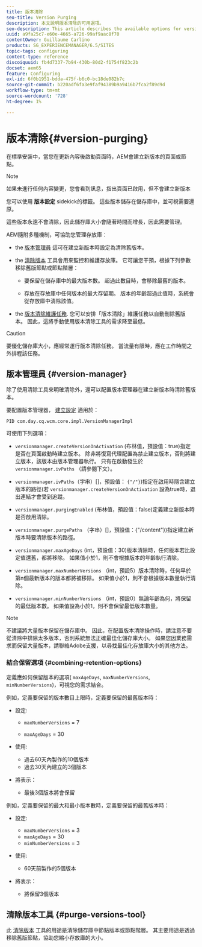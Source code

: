 ```yaml
---
title: 版本清除
seo-title: Version Purging
description: 本文說明版本清除的可用選項。
seo-description: This article describes the available options for version purging.
uuid: a9fa25c7-e60e-4665-a726-99af9aac8f70
contentOwner: Guillaume Carlino
products: SG_EXPERIENCEMANAGER/6.5/SITES
topic-tags: configuring
content-type: reference
discoiquuid: fb4d7337-7b94-430b-80d2-f1754f823c2b
docset: aem65
feature: Configuring
exl-id: 6f0b1951-bdda-475f-b6c0-bc18de082b7c
source-git-commit: b220adf6fa3e9faf94389b9a9416b7fca2f89d9d
workflow-type: tm+mt
source-wordcount: '728'
ht-degree: 1%

---
```


# 版本清除{#version-purging}

在標準安裝中，當您在更新內容後啟動頁面時，AEM會建立新版本的頁面或節點。

>[!NOTE]
>
>如果未進行任何內容變更，您會看到訊息，指出頁面已啟用，但不會建立新版本

您可以使用 **版本設定** sidekick的標籤。 這些版本儲存在儲存庫中，並可視需要還原。

這些版本永遠不會清除，因此儲存庫大小會隨著時間而增長，因此需要管理。

AEM隨附多種機制，可協助您管理存放庫：

* the [版本管理員](#version-manager)
這可在建立新版本時設定為清除舊版本。

* the [清除版本](/help/sites-deploying/monitoring-and-maintaining.md#purgeversionstool) 工具會用來監控和維護存放庫。
它可讓您干預，根據下列參數移除舊版節點或節點階層：

   * 要保留在儲存庫中的最大版本數。
超過此數目時，會移除最舊的版本。

   * 存放在存放庫中任何版本的最大存留期。
版本的年齡超過此值時，系統會從存放庫中清除該值。

* the [版本清除維護任務](/help/sites-administering/operations-dashboard.md#automated-maintenance-tasks). 您可以安排「版本清除」維護任務以自動刪除舊版本。 因此，這將手動使用版本清除工具的需求降至最低。

>[!CAUTION]
>
>要優化儲存庫大小，應經常運行版本清除任務。 當流量有限時，應在工作時間之外排程該任務。

## 版本管理員 {#version-manager}

除了使用清除工具來明確清除外，還可以配置版本管理器在建立新版本時清除舊版本。

要配置版本管理器， [建立設定](/help/sites-deploying/configuring-osgi.md) 適用於：

`PID com.day.cq.wcm.core.impl.VersionManagerImpl`

可使用下列選項：

* `versionmanager.createVersionOnActivation` (布林值，預設值：true)指定是否在頁面啟動時建立版本。
除非將復寫代理配置為禁止建立版本，否則將建立版本，該版本由版本管理器執行。
只有在啟動發生於 `versionmanager.ivPaths` （請參閱下文）。

* `versionmanager.ivPaths`（字串）[]，預設值： `{"/"}`)指定在啟用時隱含建立版本的路徑(若 `versionmanager.createVersionOnActivation` 設為true時，退出連結才會受到追蹤。

* `versionmanager.purgingEnabled` (布林值，預設值：false)定義建立新版本時是否啟用清除。

* `versionmanager.purgePaths` （字串）[]，預設值：{&quot;/content&quot;})指定建立新版本時要清除版本的路徑。

* `versionmanager.maxAgeDays` (int，預設值：30)版本清除時，任何版本若比設定值還舊，都將移除。 如果值小於1，則不會根據版本的年齡執行清除。

* `versionmanager.maxNumberVersions` （int，預設5）版本清除時，任何早於第n個最新版本的版本都將被移除。 如果值小於1，則不會根據版本數量執行清除。

* `versionmanager.minNumberVersions` （int，預設0）無論年齡為何，將保留的最低版本數。 如果值設為小於1，則不會保留最低版本數量。

>[!NOTE]
>
>不建議將大量版本保留在儲存庫中。 因此，在配置版本清除操作時，請注意不要從清除中排除太多版本，否則系統無法正確最佳化儲存庫大小。 如果您因業務需求而保留大量版本，請聯絡Adobe支援，以尋找最佳化存放庫大小的其他方法。

### 結合保留選項 {#combining-retention-options}

定義應如何保留版本的選項( `maxAgeDays`, `maxNumberVersions`, `minNumberVersions`)，可視您的需求結合。

例如，定義要保留的版本數目上限時，定義要保留的最舊版本時：

* 設定:

   * `maxNumberVersions` = 7

   * `maxAgeDays` = 30

* 使用:

   * 過去60天內製作的10個版本
   * 過去30天內建立的3個版本

* 將表示：

   * 最後3個版本將會保留

例如，定義要保留的最大和最小版本數時，定義要保留的最舊版本時：

* 設定:

   * `maxNumberVersions` = 3
   * `maxAgeDays` = 30
   * `minNumberVersions` = 3

* 使用:

   * 60天前製作的5個版本

* 將表示：

   * 將保留3個版本

## 清除版本工具 {#purge-versions-tool}

此 [清除版本](/help/sites-deploying/monitoring-and-maintaining.md#purgeversionstool) 工具的用途是清除儲存庫中節點版本或節點階層。 其主要用途是透過移除舊版節點，協助您縮小存放庫的大小。
